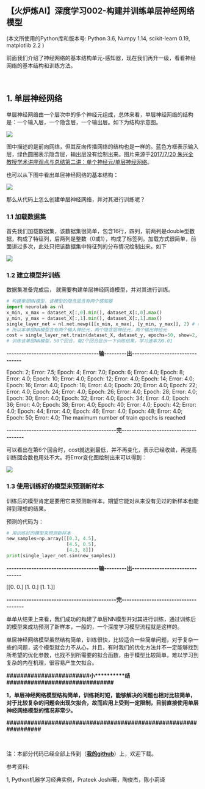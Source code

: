 【火炉炼AI】深度学习002-构建并训练单层神经网络模型
-

(本文所使用的Python库和版本号: Python 3.6, Numpy 1.14, scikit-learn 0.19, matplotlib 2.2 )

前面我们介绍了神经网络的基本结构单元-感知器，现在我们再升一级，看看神经网络的基本结构和训练方法。

<br/>

## 1. 单层神经网络

单层神经网络由一个层次中的多个神经元组成，总体来看，单层神经网络的结构是：一个输入层，一个隐含层，一个输出层。如下为结构示意图。

![](https://i.imgur.com/jZJ6Mre.png)

图中描述的是前向网络，但其反向传播网络的结构也是一样的。蓝色方框表示输入层，绿色圆圈表示隐含层，输出层没有绘制出来。图片来源于[2017/7/20 朱兴全教授学术讲座观点与总结第二讲：单个神经元/单层神经网络](https://www.cnblogs.com/betterforever/p/7214806.html?utm_source=itdadao&utm_medium=referral)。

也可以从下图中看出单层神经网络的基本结构：

![](https://i.imgur.com/eFrP1JM.jpg)

那么从代码上怎么创建单层神经网络，并对其进行训练呢？

### 1.1 加载数据集

首先我们加载数据集，该数据集很简单，包含16行，四列，前两列是double型数据，构成了特征列，后两列是整数（0或1），构成了标签列。加载方式很简单，前面讲过多次，此处只把该数据集中特征列的分布情况绘制出来。如下

![](https://i.imgur.com/28vFJU2.png)

### 1.2 建立模型并训练

数据集准备完成后， 就需要构建单层神经网络模型，并对其进行训练。

```py
# 构建单层NN模型，该模型的隐含层含有两个感知器
import neurolab as nl
x_min, x_max = dataset_X[:,0].min(), dataset_X[:,0].max()
y_min, y_max = dataset_X[:,1].min(), dataset_X[:,1].max()
single_layer_net = nl.net.newp([[x_min, x_max], [y_min, y_max]], 2) # 隐含层含有两个神经元
# 所以本单层NN模型含有两个输入神经元，两个隐含层神经元，两个输出神经元
cost = single_layer_net.train(dataset_X, dataset_y, epochs=50, show=2, lr=0.01)
# 训练该单层NN模型，50个回合，每2个回合显示一下训练结果，学习速率为0.01
```

**-------------------------------------输---------出--------------------------------**

Epoch: 2; Error: 7.5;
Epoch: 4; Error: 7.0;
Epoch: 6; Error: 4.0;
Epoch: 8; Error: 4.0;
Epoch: 10; Error: 4.0;
Epoch: 12; Error: 4.0;
Epoch: 14; Error: 4.0;
Epoch: 16; Error: 4.0;
Epoch: 18; Error: 4.0;
Epoch: 20; Error: 4.0;
Epoch: 22; Error: 4.0;
Epoch: 24; Error: 4.0;
Epoch: 26; Error: 4.0;
Epoch: 28; Error: 4.0;
Epoch: 30; Error: 4.0;
Epoch: 32; Error: 4.0;
Epoch: 34; Error: 4.0;
Epoch: 36; Error: 4.0;
Epoch: 38; Error: 4.0;
Epoch: 40; Error: 4.0;
Epoch: 42; Error: 4.0;
Epoch: 44; Error: 4.0;
Epoch: 46; Error: 4.0;
Epoch: 48; Error: 4.0;
Epoch: 50; Error: 4.0;
The maximum number of train epochs is reached

**--------------------------------------------完-------------------------------------**

可以看出在第6个回合时，cost就达到最低，并不再变化，表示已经收敛，再提高训练回合数也用处不大。将Error变化图绘制出来可以得到：

![](https://i.imgur.com/zrJcfcf.png)

### 1.3 使用训练好的模型来预测新样本

训练后的模型肯定是要用它来预测新样本，期望它能对从来没有见过的新样本也能得到理想的结果。

预测的代码为：

```py
# 用训练好的模型来预测新样本
new_samples=np.array([[0.3, 4.5],
                      [4.5, 0.5],
                      [4.3, 8]])
print(single_layer_net.sim(new_samples))
```

**-------------------------------------输---------出--------------------------------**

[[0. 0.]
 [1. 0.]
 [1. 1.]]

**--------------------------------------------完-------------------------------------**

单单从结果上来看，我们成功的构建了单层NN模型并对其进行训练，通过训练后的模型来成功预测了新样本，一般的，一个深度学习模型流程就是这样的。

单层神经网络模型虽然结构简单，训练很快，比较适合一些简单问题，对于复杂一些的问题，这个模型就会力不从心，并且，有时我们的优化方法并不一定能够找到所希望的优化参数，也找不到所需要的拟合函数，由于模型比较简单，难以学习到复杂的内在机理，很容易产生欠拟合。

**\#\#\#\#\#\#\#\#\#\#\#\#\#\#\#\#\#\#\#\#\#\#\#\#小\*\*\*\*\*\*\*\*\*\*结\#\#\#\#\#\#\#\#\#\#\#\#\#\#\#\#\#\#\#\#\#\#\#\#\#\#\#\#\#\#\#**

**1，单层神经网络模型结构简单，训练耗时短，能够解决的问题也相对比较简单，对于比较复杂的问题会出现欠拟合，故而应用上受到一定限制，目前直接使用单层神经网络模型的情况非常少。**

**\#\#\#\#\#\#\#\#\#\#\#\#\#\#\#\#\#\#\#\#\#\#\#\#\#\#\#\#\#\#\#\#\#\#\#\#\#\#\#\#\#\#\#\#\#\#\#\#\#\#\#\#\#\#\#\#\#\#\#\#\#\#\#\#\#**

<br/>

注：本部分代码已经全部上传到（[**我的github**](https://github.com/RayDean/DeepLearning)）上，欢迎下载。

参考资料:

1, Python机器学习经典实例，Prateek Joshi著，陶俊杰，陈小莉译
